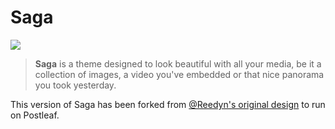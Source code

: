 Saga
====

[![](http://saga.gustavlindqvist.se/content/images/2014/10/Saga-showcase.png)](http://saga.gustavlindqvist.se/2014/09/22/welcome-to-ghost/)

> **Saga** is a theme designed to look beautiful with all your media, be it a collection of images, a video you've embedded or that nice panorama you took yesterday.

This version of Saga has been forked from [@Reedyn's original design](https://github.com/Reedyn/Saga) to run on Postleaf.